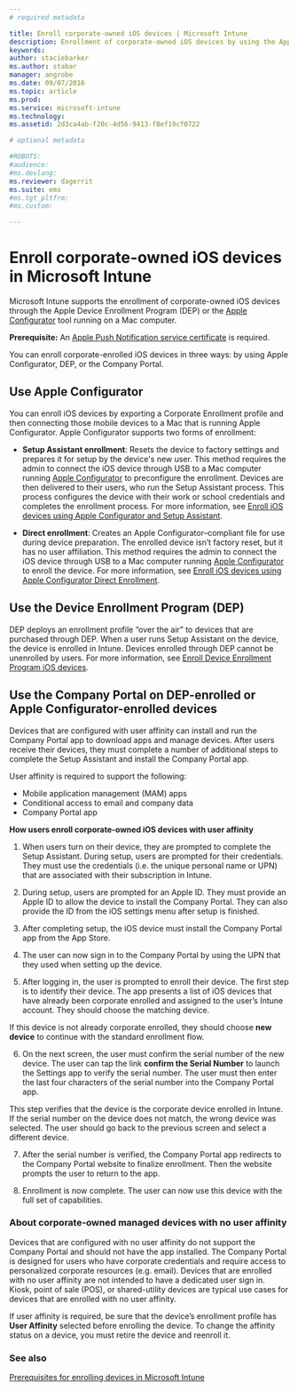 ```yaml
---
# required metadata

title: Enroll corporate-owned iOS devices | Microsoft Intune
description: Enrollment of corporate-owned iOS devices by using the Apple Device Enrollment Program (DEP) or Apple Configurator
keywords:
author: staciebarker
ms.author: stabar
manager: angrobe
ms.date: 09/07/2016
ms.topic: article
ms.prod:
ms.service: microsoft-intune
ms.technology:
ms.assetid: 2d3ca4ab-f20c-4d56-9413-f8ef19cf0722

# optional metadata

#ROBOTS:
#audience:
#ms.devlang:
ms.reviewer: dagerrit
ms.suite: ems
#ms.tgt_pltfrm:
#ms.custom:

---
```


# Enroll corporate-owned iOS devices in Microsoft Intune
Microsoft Intune supports the enrollment of corporate-owned iOS devices through the Apple Device Enrollment Program (DEP) or the [Apple Configurator](http://go.microsoft.com/fwlink/?LinkId=518017) tool running on a Mac computer.

**Prerequisite:** An [Apple Push Notification service  certificate](set-up-ios-and-mac-management-with-microsoft-intune.md) is required.

You can enroll corporate-enrolled iOS devices in three ways: by using Apple Configurator, DEP, or the Company Portal.

## Use Apple Configurator

You can enroll iOS devices by exporting a Corporate Enrollment profile and then connecting those mobile devices to a Mac that is running Apple Configurator. Apple Configurator supports two forms of enrollment:

- **Setup Assistant enrollment**: Resets the device to factory settings and prepares it for setup by the device's new user. This method requires the admin to connect the iOS device through USB to a Mac computer running [Apple Configurator](http://go.microsoft.com/fwlink/?LinkId=518017) to preconfigure the enrollment. Devices are then delivered to their users, who run the Setup Assistant process. This process configures the device with their work or school credentials and completes the enrollment process. For more information, see [Enroll iOS devices using Apple Configurator and Setup Assistant](ios-setup-assistant-enrollment-in-microsoft-intune.md).

- **Direct enrollment**: Creates an Apple Configurator–compliant file for use during device preparation. The enrolled device isn’t factory reset, but it has no user affiliation. This method requires the admin to connect the iOS device through USB to a Mac computer running [Apple Configurator](http://go.microsoft.com/fwlink/?LinkId=518017) to enroll the device. For more information, see [Enroll iOS devices using Apple Configurator Direct Enrollment](ios-direct-enrollment-in-microsoft-intune.md).

## Use the Device Enrollment Program (DEP)
DEP deploys an enrollment profile “over the air” to devices that are purchased through DEP. When a user runs Setup Assistant on the device, the device is enrolled in Intune.  Devices enrolled through DEP cannot be unenrolled by users. For more information, see [Enroll Device Enrollment Program iOS devices](ios-device-enrollment-program-in-microsoft-intune.md).

## Use the Company Portal on DEP-enrolled or Apple Configurator-enrolled devices

Devices that are configured with user affinity can install and run the Company Portal app to download apps and manage devices. After users receive their devices, they must complete a number of additional steps to complete the Setup Assistant and install the Company Portal app.

User affinity is required to support the following:
  - Mobile application management (MAM) apps
  -	Conditional access to email and company data
  -	Company Portal app

**How users enroll corporate-owned iOS devices with user affinity**
1. When users turn on their device, they are prompted to complete the Setup Assistant. During setup, users are prompted for their credentials. They must use the credentials (i.e. the unique personal name or UPN) that are associated with their subscription in Intune.

2. During setup, users are prompted for an Apple ID. They must provide an Apple ID to allow the device to install the Company Portal. They can also provide the ID from the iOS settings menu after setup is finished.

3. After completing setup, the iOS device must install the Company Portal app from the App Store.

4. The user can now sign in to the Company Portal by using the UPN that they used when setting up the device.

5. After logging in, the user is prompted to enroll their device. The first step is to identify their device. The app presents a list of iOS devices that have already been corporate enrolled and assigned to the user’s Intune account. They should choose the matching device.

  If this device is not already corporate enrolled, they should choose **new device** to continue with the standard enrollment flow.

6. On the next screen, the user must confirm the serial number of the new device. The user can tap the link **confirm the Serial Number** to launch the Settings app to verify the serial number. The user must then enter the last four characters of the serial number into the Company Portal app.

  This step verifies that the device is the corporate device enrolled in Intune. If the serial number on the device does not match, the wrong device was selected. The user should go back to the previous screen and select a different device.

7. After the serial number is verified, the Company Portal app redirects to the Company Portal website to finalize enrollment. Then the website prompts the user to return to the app.

8. Enrollment is now complete. The user can now use this device with the full set of capabilities.

### About corporate-owned managed devices with no user affinity

Devices that are configured with no user affinity do not support the Company Portal and should not have the app installed. The Company Portal is designed for users who have corporate credentials and require access to personalized corporate resources (e.g. email). Devices that are enrolled with no user affinity are not intended to have a dedicated user sign in. Kiosk, point of sale (POS), or shared-utility devices are typical use cases for devices that are enrolled with no user affinity.

If user affinity is required, be sure that the device’s enrollment profile has **User Affinity** selected before enrolling the device. To change the affinity status on a device, you must retire the device and reenroll it.



### See also
[Prerequisites for enrolling devices in Microsoft Intune](prerequisites-for-enrollment.md)
